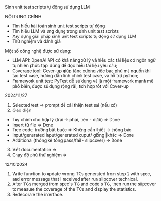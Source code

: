 Sinh unit test scripts tự động sử dụng LLM 

NỘI DUNG CHÍNH
- Tìm hiểu bài toán sinh unit test scripts tự động
- Tìm hiểu LLM và ứng dụng trong sinh unit test scripts 
- Xây dựng giải pháp sinh unit test scripts tự động sử dụng LLM 
- Thử nghiệm và đánh giá

Một số công nghệ được sử dụng:
- LLM API: OpenAI API có khả năng xử lý và hiểu các tài liệu có ngôn ngữ tự nhiên phức tạp, dùng để đọc hiểu tài liệu yêu cầu;
- Coverage tool: Cover-up giúp tăng cường việc bao phủ mã nguồn khi tạo test case, hướng dẫn tinh chỉnh test case, và hỗ trợ python;
- Framework unit test: PyTest dễ sử dụng và là một framework mạnh mẽ phổ biến, được sử dụng rộng rãi, tích hợp tốt với Cover-up.

2024/11/27
1. Selected test 						                => prompt để cải thiện test sai (nếu có)
2. Giao diện 
- Tùy chỉnh cho hợp lý (trái -> phải, trên - dưới)		=> Done
- Insert từ file 						                => Done
- Tree code: trường bắt buộc					        => Không cần thiết -> thông báo
- Input/generated input/generated ouput/ giống||khác 	=> Done
- Additional (thống kê tổng pass/fail - slipcover)		=> Done 
3. Viết documentation						            => 
4. Chạy độ phủ thử nghiệm					            => 

12/10/2024
1. Write function to update wrong TCs generated from step 2 with spec, and error message that I received after run slipcover technical.
2. After TCs merged from spec's TC and code's TC, then run the slipcover to measure the coverage of the TCs and display the statistics.
3. Redecorate the interface. 
